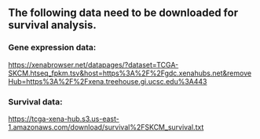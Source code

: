 ## The following data need to be downloaded for survival analysis.

### Gene expression data:
https://xenabrowser.net/datapages/?dataset=TCGA-SKCM.htseq_fpkm.tsv&host=https%3A%2F%2Fgdc.xenahubs.net&removeHub=https%3A%2F%2Fxena.treehouse.gi.ucsc.edu%3A443


### Survival data:
https://tcga-xena-hub.s3.us-east-1.amazonaws.com/download/survival%2FSKCM_survival.txt